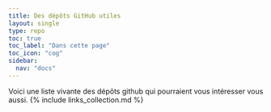 ```yaml
---
title: Des dépôts GitHub utiles
layout: single
type: repo
toc: true
toc_label: "Dans cette page"
toc_icon: "cog"
sidebar:
  nav: "docs"
---
```

Voici une liste vivante des dépôts github qui pourraient vous intéresser vous aussi.
{% include links_collection.md %}
